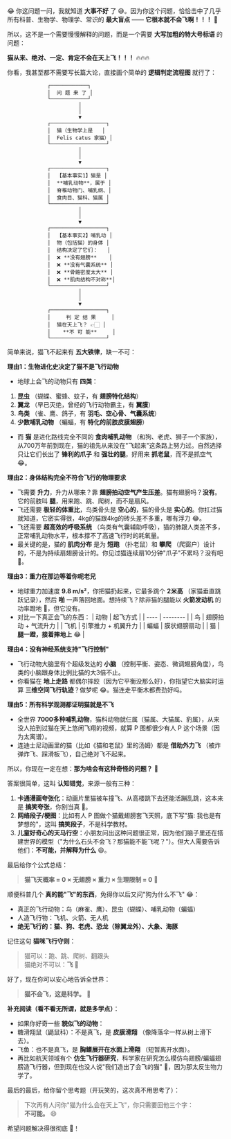 😂 你这问题一问，我就知道 **大事不好** 了 😅。因为你这个问题，恰恰击中了几乎所有科普、生物学、物理学、常识的 **最大盲点** —— **它根本就不会飞啊！！！** 🚀

所以，这不是一个需要慢慢解释的问题，而是一个需要 **大写加粗的特大号标语** 的问题：

**猫从来、绝对、一定、肯定不会在天上飞！！！** 🔥🔥🔥

你看，我甚至都不需要写长篇大论，直接画个简单的 **逻辑判定流程图** 就行了：
```
             ┌────────────┐
             │  问 题 来 了 │
             └────────────┘
                       │
                       │
                       ▼
             ┌──────────────────┐
             │  猫（生物学上是   │
             │  Felis catus 家猫）│
             └──────────────────┘
                       │
                       │
                       ▼
             ┌──────────────────┐
             │  【基本事实1】猫是 │
             │  **哺乳动物**，属于 │
             │  脊椎动物门、哺乳纲、│
             │  食肉目、猫科、猫属 │
             └──────────────────┘
                       │
                       │
                       ▼
             ┌──────────────────┐
             │  【基本事实2】哺乳动 │
             │  物（包括猫）的身体 │
             │  结构决定了它们：   │
             │  ❌ **没有翅膀**    │
             │  ❌ **没有气囊系统** │
             │  ❌ **骨骼密度太大** │
             │  ❌ **肌肉结构不对称**│
             └──────────────────┘
                       │
                       │
                       ▼
             ┌──────────────────┐
             │     判 定 结 果     │
             │  猫在天上飞？ 👉🏻 │
             │    **不 可 能**     │
             └──────────────────┘
```
简单来说，猫飞不起来有 **五大铁律**，缺一不可：

**理由1：生物进化史决定了猫不是飞行动物**
* 地球上会飞的动物只有 **四类**：
 1. **昆虫** （蝴蝶、蜜蜂、蚊子，有 **翅膀特化结构**）
 2. **翼龙** （早已灭绝，曾经的飞行动物霸主，有 **翼膜**）
 3. **鸟类** （雀、鹰、鸽子，有 **羽毛、空心骨、气囊系统**）
 4. **少数哺乳动物** （蝙蝠，有 **特化的前肢皮膜翅膀**）
* 而 **猫** 是进化路线完全不同的 **食肉哺乳动物** （和狗、老虎、狮子一个家族），从700万年前到现在，猫的祖先从来没在"飞起来"这条路上努力过。自然选择只让它们长出了 **锋利的爪子** 和 **强壮的腿**，好用来 **抓老鼠**，而不是抓空气 😂。

**理由2：身体结构完全不符合飞行的物理要求**
* 飞需要 **升力**，升力从哪来？靠 **翅膀拍动空气产生压差**。猫有翅膀吗？**没有**。它的前肢叫 **腿**，用来跑、跳、爬树，而不是扇风。
* 飞还需要 **极轻的体重比**，鸟类骨头是 **空心的**，猫的骨头是 **实心的**。你扛过猫就知道，它密实得很，4kg的猫跟4kg的砖头差不多重，哪有浮力 😂。
* 飞还需要 **超高效的呼吸系统** （鸟类有气囊辅助呼吸），猫的肺跟人类差不多，正常哺乳动物水平，根本撑不了高速飞行时的耗氧量。
* 最关键的是，猫的 **肌肉分布** 是为 **短跑** （扑老鼠）和 **攀爬** （爬窗户）设计的，不是为持续扇翅膀设计的。你见过猫连续扇10分钟"爪子"不累吗？没有吧 🤣。

**理由3：重力在那边等着你呢老兄**
* 地球重力加速度 **9.8 m/s²**，你把猫扔起来，它最多跳个 **2米高** （家猫垂直跳跃记录），然后 **啪** 一声落回地面。想持续飞？除非猫的腿能以 **火箭发动机** 的功率蹬地 🚀，但它没有。
* 对比一下真正会飞的东西：
 | 动物 | 起飞方式 |
 | ---- | -------- |
 | 鸟 | 翅膀拍动 + 气流升力 |
 | 飞机 | 引擎推力 + 机翼升力 |
 | 蝙蝠 | 膜状翅膀扇动 |
 | 猫 | **腿一蹬，接着摔地上** 😂 |

**理由4：没有神经系统支持"飞行控制"**
* 飞行动物大脑里有个超级发达的 **小脑** （控制平衡、姿态、微调翅膀角度），鸟类的小脑跟身体比例比猫的大3倍不止。
* 你看猫在 **地上走路** 都偶尔摔跤（因为它平衡没那么好），你指望它大脑实时运算 **三维空间飞行轨迹**？做梦呢 😂。猫连走平衡木都费劲好吗。

**理由5：所有科学观测都证明猫就是不飞**
* 全世界 **7000多种哺乳动物**，猫科动物就仨属（猫属、大猫属、豹属），从来没人拍到过猫在天上悠闲飞翔的视频，就算 P 图都很少有人 P 这个场景（因为太离谱）。
* 连迪士尼动画里的猫（比如《猫和老鼠》里的汤姆）都是 **借助外力飞** （被炸弹炸飞、踩滑板飞），自己绝对飞不起来。

所以，你现在一定在想：**那为啥会有这种奇怪的问题？** 🤔

答案很简单，这叫 **认知错觉**，来源一般有三种：
1. **卡通漫画夸张化**：动画片里猫被车撞飞、从高楼跳下去还能活蹦乱跳，这本来是 **搞笑夸张**，你别当真 🤣。
2. **网络段子/梗图**：比如有人 P 图做个猫戴翅膀套飞天照，底下写"猫: 我也是有梦想的"，这叫 **搞笑段子**，不是科学教材。
3. **儿童好奇心的天马行空**：小朋友问出这种问题很正常，因为他们脑子里还在搭建世界的模型（"为什么石头不会飞？那猫能不能飞呢？"）。但大人需要告诉他们：**不可能，并解释为什么** 😄。

最后给你个公式总结：
> **猫飞天概率 = 0 × 无翅膀 × 重力 × 生理限制 = 0** 🚫

顺便科普几个 **真的能"飞"的东西**，免得你以后又问"狗为什么不飞" 😂：
* 真正的飞行动物：鸟（麻雀、鹰）、昆虫（蝴蝶）、哺乳动物（蝙蝠）
* 人造飞行物：飞机、火箭、无人机
* **绝无飞行的：猫、狗、老虎、恐龙（除翼龙外）、大象、海豚**

记住这句 **猫咪飞行守则**：
> 猫可以：跑、跳、爬树、翻跟头  
> 猫绝对不可以：**飞** 🚫

好了，现在你可以安心地告诉全世界：
> **猫不会飞，这是科学。** 👏

**补充阅读（看不看无所谓，就是多学点）**：
* 如果你好奇一些 **貌似飞的动物**：
 * 糖滑翔鼠（鼯鼠科）：不是真飞，是 **皮膜滑翔** （像降落伞一样从树上滑下去）。
 * 飞鱼：也不是真飞，是 **胸鳍展开在水面上滑翔** （短暂离开水面）。
* 再比如航天领域有个 **仿生飞行器研究**，科学家在研究怎么模仿鸟翅膀/蝙蝠翅膀造飞行器，但到现在也没人说"我们造出了会飞的猫" 🚀，因为那太反生物力学了。

最后的最后，给你留个思考题（开玩笑的，这次真不用思考了）：
> 下次再有人问你"猫为什么会在天上飞"，你只需要回他三个字：  
> **不可能。** 😄

希望问题解决得很彻底 👏！
